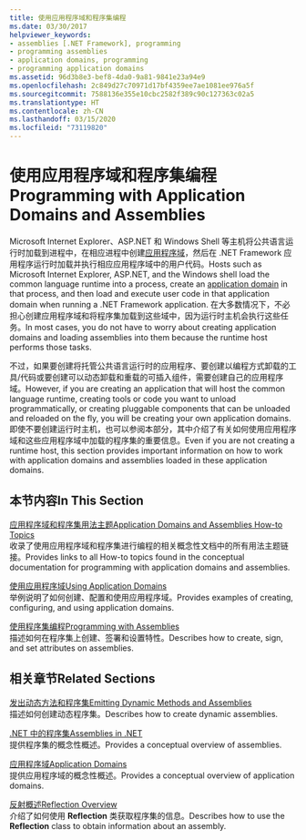 ```yaml
---
title: 使用应用程序域和程序集编程
ms.date: 03/30/2017
helpviewer_keywords:
- assemblies [.NET Framework], programming
- programming assemblies
- application domains, programming
- programming application domains
ms.assetid: 96d3b8e3-bef8-4da0-9a81-9841e23a94e9
ms.openlocfilehash: 2c849d27c70971d17bf4359ee7ae1081ee976a5f
ms.sourcegitcommit: 7588136e355e10cbc2582f389c90c127363c02a5
ms.translationtype: HT
ms.contentlocale: zh-CN
ms.lasthandoff: 03/15/2020
ms.locfileid: "73119820"
---
```

# <a name="programming-with-application-domains-and-assemblies"></a><span data-ttu-id="5375a-102">使用应用程序域和程序集编程</span><span class="sxs-lookup"><span data-stu-id="5375a-102">Programming with Application Domains and Assemblies</span></span>

<span data-ttu-id="5375a-103">Microsoft Internet Explorer、ASP.NET 和 Windows Shell 等主机将公共语言运行时加载到进程中，在相应进程中创建[应用程序域](application-domains.md)，然后在 .NET Framework 应用程序运行时加载并执行相应应用程序域中的用户代码。</span><span class="sxs-lookup"><span data-stu-id="5375a-103">Hosts such as Microsoft Internet Explorer, ASP.NET, and the Windows shell load the common language runtime into a process, create an [application domain](application-domains.md) in that process, and then load and execute user code in that application domain when running a .NET Framework application.</span></span> <span data-ttu-id="5375a-104">在大多数情况下，不必担心创建应用程序域和将程序集加载到这些域中，因为运行时主机会执行这些任务。</span><span class="sxs-lookup"><span data-stu-id="5375a-104">In most cases, you do not have to worry about creating application domains and loading assemblies into them because the runtime host performs those tasks.</span></span>  
  
<span data-ttu-id="5375a-105">不过，如果要创建将托管公共语言运行时的应用程序、要创建以编程方式卸载的工具/代码或要创建可以动态卸载和重载的可插入组件，需要创建自己的应用程序域。</span><span class="sxs-lookup"><span data-stu-id="5375a-105">However, if you are creating an application that will host the common language runtime, creating tools or code you want to unload programmatically, or creating pluggable components that can be unloaded and reloaded on the fly, you will be creating your own application domains.</span></span> <span data-ttu-id="5375a-106">即使不要创建运行时主机，也可以参阅本部分，其中介绍了有关如何使用应用程序域和这些应用程序域中加载的程序集的重要信息。</span><span class="sxs-lookup"><span data-stu-id="5375a-106">Even if you are not creating a runtime host, this section provides important information on how to work with application domains and assemblies loaded in these application domains.</span></span>  
  
## <a name="in-this-section"></a><span data-ttu-id="5375a-107">本节内容</span><span class="sxs-lookup"><span data-stu-id="5375a-107">In This Section</span></span>  

[<span data-ttu-id="5375a-108">应用程序域和程序集用法主题</span><span class="sxs-lookup"><span data-stu-id="5375a-108">Application Domains and Assemblies How-to Topics</span></span>](application-domains-and-assemblies-how-to-topics.md)  
<span data-ttu-id="5375a-109">收录了使用应用程序域和程序集进行编程的相关概念性文档中的所有用法主题链接。</span><span class="sxs-lookup"><span data-stu-id="5375a-109">Provides links to all How-to topics found in the conceptual documentation for programming with application domains and assemblies.</span></span>  
  
[<span data-ttu-id="5375a-110">使用应用程序域</span><span class="sxs-lookup"><span data-stu-id="5375a-110">Using Application Domains</span></span>](use.md)  
<span data-ttu-id="5375a-111">举例说明了如何创建、配置和使用应用程序域。</span><span class="sxs-lookup"><span data-stu-id="5375a-111">Provides examples of creating, configuring, and using application domains.</span></span>  
  
[<span data-ttu-id="5375a-112">使用程序集编程</span><span class="sxs-lookup"><span data-stu-id="5375a-112">Programming with Assemblies</span></span>](../../standard/assembly/program.md)  
<span data-ttu-id="5375a-113">描述如何在程序集上创建、签署和设置特性。</span><span class="sxs-lookup"><span data-stu-id="5375a-113">Describes how to create, sign, and set attributes on assemblies.</span></span>  
  
## <a name="related-sections"></a><span data-ttu-id="5375a-114">相关章节</span><span class="sxs-lookup"><span data-stu-id="5375a-114">Related Sections</span></span>  

[<span data-ttu-id="5375a-115">发出动态方法和程序集</span><span class="sxs-lookup"><span data-stu-id="5375a-115">Emitting Dynamic Methods and Assemblies</span></span>](../reflection-and-codedom/emitting-dynamic-methods-and-assemblies.md)  
<span data-ttu-id="5375a-116">描述如何创建动态程序集。</span><span class="sxs-lookup"><span data-stu-id="5375a-116">Describes how to create dynamic assemblies.</span></span>  
  
[<span data-ttu-id="5375a-117">.NET 中的程序集</span><span class="sxs-lookup"><span data-stu-id="5375a-117">Assemblies in .NET</span></span>](../../standard/assembly/index.md)  
<span data-ttu-id="5375a-118">提供程序集的概念性概述。</span><span class="sxs-lookup"><span data-stu-id="5375a-118">Provides a conceptual overview of assemblies.</span></span>  
  
[<span data-ttu-id="5375a-119">应用程序域</span><span class="sxs-lookup"><span data-stu-id="5375a-119">Application Domains</span></span>](application-domains.md)  
<span data-ttu-id="5375a-120">提供应用程序域的概念性概述。</span><span class="sxs-lookup"><span data-stu-id="5375a-120">Provides a conceptual overview of application domains.</span></span>  
  
[<span data-ttu-id="5375a-121">反射概述</span><span class="sxs-lookup"><span data-stu-id="5375a-121">Reflection Overview</span></span>](../reflection-and-codedom/reflection.md)  
<span data-ttu-id="5375a-122">介绍了如何使用 **Reflection** 类获取程序集的信息。</span><span class="sxs-lookup"><span data-stu-id="5375a-122">Describes how to use the **Reflection** class to obtain information about an assembly.</span></span>
